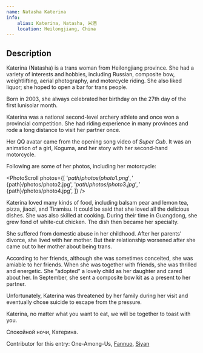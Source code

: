 ```yaml
---
name: Natasha Katerina
info:
    alias: Katerina, Natasha, 米酒
    location: Heilongjiang, China
---
```


## Description

Katerina (Natasha) is a trans woman from Heilongjiang province. She had a variety of interests and hobbies, including Russian, composite bow, weightlifting, aerial photography, and motorcycle riding.
She also liked liquor; she hoped to open a bar for trans people.

Born in 2003, she always celebrated her birthday on the 27th day of the first lunisolar month.

Katerina was a national second-level archery athlete and once won a provincial competition.
She had riding experience in many provinces and rode a long distance to visit her partner once.

Her QQ avatar came from the opening song video of *Super Cub*. It was an animation of a girl, Koguma, and her story with her second-hand motorcycle.

Following are some of her photos, including her motorcycle:

<PhotoScroll photos={[
    '${path}/photos/photo1.png',
    '${path}/photos/photo2.jpg',
    '${path}/photos/photo3.jpg',
    '${path}/photos/photo4.jpg',
]} />

Katerina loved many kinds of food, including balsam pear and lemon tea, pizza, jiaozi, and Tiramisu.
It could be said that she loved all the delicious dishes.
She was also skilled at cooking.
During their time in Guangdong, she grew fond of white-cut chicken.
The dish then became her specialty.

She suffered from domestic abuse in her childhood.
After her parents’ divorce, she lived with her mother.
But their relationship worsened after she came out to her mother about being trans.

According to her friends, although she was sometimes conceited, she was amiable to her friends.
When she was together with friends, she was thrilled and energetic.
She “adopted” a lovely child as her daughter and cared about her.
In September, she sent a composite bow kit as a present to her partner.

Unfortunately, Katerina was threatened by her family during her visit and eventually chose suicide to escape from the pressure.

Katerina, no matter what you want to eat, we will be together to toast with you.

Спокойной ночи, Катерина.

Contributor for this entry: One-Among-Us, [Fannuo](https://twitter.com/FANNUO520), [Siyan](https://twitter.com/siyan_MTF)

